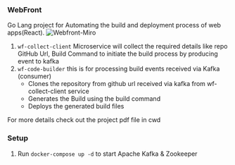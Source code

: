 ### WebFront
Go Lang project for Automating the build and deployment process of web apps(React).
![Webfront-Miro](https://github.com/Sai7xp/golang-projects/assets/39739036/95af91ca-1490-41d1-b3e4-b472f05e3e7e)

1. `wf-collect-client` Microservice will collect the required details like repo GitHub Url, Build Command to initiate the build process by producing event to kafka
2. `wf-code-builder` this is for processing build events received via Kafka (consumer)
   - Clones the repository from github url received via kafka from wf-collect-client service
   - Generates the Build using the build command
   - Deploys the generated build files

For more details check out the project pdf file in cwd

### Setup
1. Run `docker-compose up -d` to start Apache Kafka & Zookeeper
